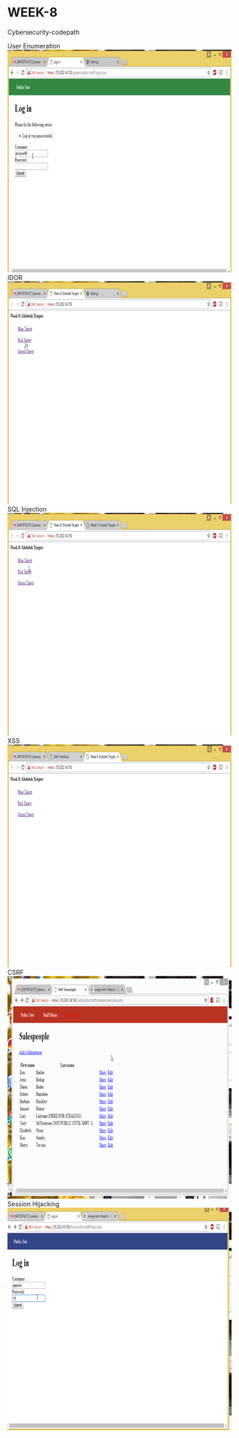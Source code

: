 # WEEK-8
Cybersecurity-codepath


User Enumeration
<img src='https://github.com/sravyakodali/WEEK-8/blob/master/user%20enumeration.gif' width='900' height='500' />
IDOR
<img src='https://github.com/sravyakodali/WEEK-8/blob/master/Insecure%20DOR.gif' width='900' height='500' />
SQL Injection
<img src='https://github.com/sravyakodali/WEEK-8/blob/master/SQL%20injection.gif' width='900' height='500' />
XSS
<img src='https://github.com/sravyakodali/WEEK-8/blob/master/XSS.gif' width='900' height='500' />
CSRF
<img src='https://github.com/sravyakodali/WEEK-8/blob/master/CSRF%20-%20RED.gif' width='900' height='500' />
Session Hijacking
<img src='https://github.com/sravyakodali/WEEK-8/blob/master/Session%20Hijacking-Fixation%20-%20Blue.gif' width='900' height='500' />
